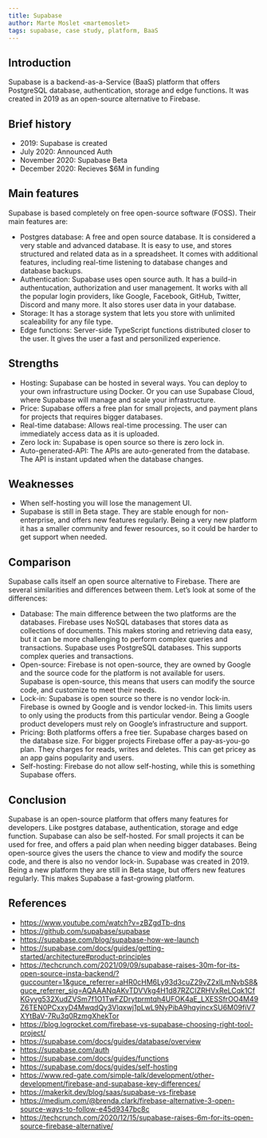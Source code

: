 ```yaml
---
title: Supabase
author: Marte Moslet <martemoslet>
tags: supabase, case study, platform, BaaS
---
```


## Introduction

Supabase is a backend-as-a-Service (BaaS) platform that offers PostgreSQL database, authentication, storage and edge functions. It was created in 2019 as an open-source alternative to Firebase.

## Brief history

- 2019: Supabase is created
- July 2020: Announced Auth
- November 2020: Supabase Beta
- December 2020: Recieves $6M in funding

## Main features

Supabase is based completely on free open-source software (FOSS). Their main features are:

- Postgres database: A free and open source database. It is considered a very stable and advanced database. It is easy to use, and stores structured and related data as in a spreadsheet. It comes with additional features, including real-time listening to database changes and database backups.
- Authentication: Supabase uses open source auth. It has a build-in authentucation, authorization and user management. It works with all the popular login providers, like Google, Facebook, GitHub, Twitter, Discord and many more. It also stores user data in your database.
- Storage: It has a storage system that lets you store with unlimited scaleability for any file type.
- Edge functions: Server-side TypeScript functions distributed closer to the user. It gives the user a fast and personilized experience.

## Strengths

- Hosting: Supabase can be hosted in several ways. You can deploy to your own infrastructure using Docker. Or you can use Supabase Cloud, where Supabase will manage and scale your infrastructure.
- Price: Supabase offers a free plan for small projects, and payment plans for projects that requires bigger databases.
- Real-time database: Allows real-time processing. The user can immediately access data as it is uploaded.
- Zero lock in: Supabase is open source so there is zero lock in.
- Auto-generated-API: The APIs are auto-generated from the database. The API is instant updated when the database changes.

## Weaknesses

- When self-hosting you will lose the management UI.
- Supabase is still in Beta stage. They are stable enough for non-enterprise, and offers new features regularly. Being a very new platform it has a smaller community and fewer resources, so it could be harder to get support when needed.

## Comparison

Supabase calls itself an open source alternative to Firebase. There are several similarities and differences between them. Let’s look at some of the differences:

- Database: The main difference between the two platforms are the databases. Firebase uses NoSQL databases that stores data as collections of documents. This makes storing and retrieving data easy, but it can be more challenging to perform complex queries and transactions. Supabase uses PostgreSQL databases. This supports complex queries and transactions.
- Open-source: Firebase is not open-source, they are owned by Google and the source code for the platform is not available for users. Supabase is open-source, this means that users can modify the source code, and customize to meet their needs.
- Lock-in: Supabase is open source so there is no vendor lock-in. Firebase is owned by Google and is vendor locked-in. This limits users to only using the products from this particular vendor. Being a Google product developers must rely on Google’s infrastructure and support.
- Pricing: Both platforms offers a free tier. Supabase charges based on the database size.
  For bigger projects Firebase offer a pay-as-you-go plan. They charges for reads, writes and deletes. This can get pricey as an app gains popularity and users.
- Self-hosting: Firebase do not allow self-hosting, while this is something Supabase offers.

## Conclusion

Supabase is an open-source platform that offers many features for developers. Like postgres database, authentication, storage and edge function. Supabase can also be self-hosted. For small projects it can be used for free, and offers a paid plan when needing bigger databases. Being open-source gives the users the chance to view and modify the source code, and there is also no vendor lock-in. Supabase was created in 2019. Being a new platform they are still in Beta stage, but offers new features regularly. This makes Supabase a fast-growing platform.

## References

- https://www.youtube.com/watch?v=zBZgdTb-dns
- https://github.com/supabase/supabase
- https://supabase.com/blog/supabase-how-we-launch
- https://supabase.com/docs/guides/getting-started/architecture#product-principles
- https://techcrunch.com/2021/09/09/supabase-raises-30m-for-its-open-source-insta-backend/?guccounter=1&guce_referrer=aHR0cHM6Ly93d3cuZ29vZ2xlLmNvbS8&guce_referrer_sig=AQAAANqAKvTDVVkg4H1d87RZCIZRHVxReLCqk1CfKGyvg532XudZVSm7f1O1TwFZDrytprmtqh4UFOK4aE_LXESSfrOO4M49Z6TEN0PCxxyD4MwqdQy3Vlqxwj1pLwL9NyPibA9hqyincxSU6M09fiV7XYtBaV-7Ru3q0RzmgXhekTor
- https://blog.logrocket.com/firebase-vs-supabase-choosing-right-tool-project/
- https://supabase.com/docs/guides/database/overview
- https://supabase.com/auth
- https://supabase.com/docs/guides/functions
- https://supabase.com/docs/guides/self-hosting
- https://www.red-gate.com/simple-talk/development/other-development/firebase-and-supabase-key-differences/
- https://makerkit.dev/blog/saas/supabase-vs-firebase
- https://medium.com/@brenda.clark/firebase-alternative-3-open-source-ways-to-follow-e45d9347bc8c
- https://techcrunch.com/2020/12/15/supabase-raises-6m-for-its-open-source-firebase-alternative/
